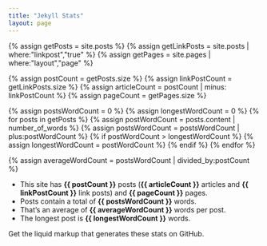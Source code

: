 ```yaml
---
title: "Jekyll Stats"
layout: page
---
```


{% assign getPosts = site.posts %}
{% assign getLinkPosts = site.posts | where:"linkpost","true" %}
{% assign getPages = site.pages | where:"layout","page" %}

<!-- Get number of posts and pages -->
{% assign postCount = getPosts.size %}
{% assign linkPostCount = getLinkPosts.size %}
{% assign articleCount = postCount | minus: linkPostCount %}
{% assign pageCount = getPages.size %}


<!-- Get posts word count and longest post word count -->
{% assign postsWordCount = 0 %}
{% assign longestWordCount = 0 %}
{% for posts in getPosts %}
    {% assign postWordCount = posts.content | number_of_words %}
    {% assign postsWordCount = postsWordCount | plus:postWordCount %}
    {% if postWordCount > longestWordCount %}
        {% assign longestWordCount = postWordCount %}
    {% endif %}
{% endfor %}

<!-- Get average post word count -->
{% assign averageWordCount = postsWordCount | divided_by:postCount %}

- This site has **{{ postCount }}** posts (**{{ articleCount }}** articles and **{{ linkPostCount }}** link posts) and **{{ pageCount }}** pages.
- Posts contain a total of **{{ postsWordCount }}** words.
- That’s an average of **{{ averageWordCount }}** words per post.
- The longest post is **{{ longestWordCount }}** words.

Get the liquid markup that generates these stats on GitHub.